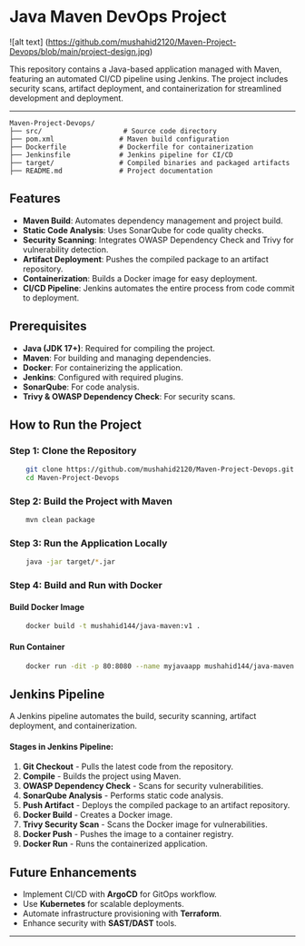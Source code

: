 # Java Maven DevOps Project

![alt text] (https://github.com/mushahid2120/Maven-Project-Devops/blob/main/project-design.jpg)

This repository contains a Java-based application managed with Maven, featuring an automated CI/CD pipeline using Jenkins. The project includes security scans, artifact deployment, and containerization for streamlined development and deployment.

---

    Maven-Project-Devops/
    ├── src/                    # Source code directory
    ├── pom.xml                # Maven build configuration
    ├── Dockerfile             # Dockerfile for containerization
    ├── Jenkinsfile            # Jenkins pipeline for CI/CD
    ├── target/                # Compiled binaries and packaged artifacts
    ├── README.md              # Project documentation

## Features

- **Maven Build**: Automates dependency management and project build.
- **Static Code Analysis**: Uses SonarQube for code quality checks.
- **Security Scanning**: Integrates OWASP Dependency Check and Trivy for vulnerability detection.
- **Artifact Deployment**: Pushes the compiled package to an artifact repository.
- **Containerization**: Builds a Docker image for easy deployment.
- **CI/CD Pipeline**: Jenkins automates the entire process from code commit to deployment.

## Prerequisites

- **Java (JDK 17+)**: Required for compiling the project.
- **Maven**: For building and managing dependencies.
- **Docker**: For containerizing the application.
- **Jenkins**: Configured with required plugins.
- **SonarQube**: For code analysis.
- **Trivy & OWASP Dependency Check**: For security scans.

## How to Run the Project

### Step 1: Clone the Repository
```bash
    git clone https://github.com/mushahid2120/Maven-Project-Devops.git
    cd Maven-Project-Devops
```

### Step 2: Build the Project with Maven
```bash
    mvn clean package
```

### Step 3: Run the Application Locally
```bash
    java -jar target/*.jar
```

### Step 4: Build and Run with Docker

#### Build Docker Image
```bash
    docker build -t mushahid144/java-maven:v1 .
```

#### Run Container
```bash
    docker run -dit -p 80:8080 --name myjavaapp mushahid144/java-maven:v1
```

## Jenkins Pipeline

A Jenkins pipeline automates the build, security scanning, artifact deployment, and containerization.

#### Stages in Jenkins Pipeline:
1. **Git Checkout** - Pulls the latest code from the repository.
2. **Compile** - Builds the project using Maven.
3. **OWASP Dependency Check** - Scans for security vulnerabilities.
4. **SonarQube Analysis** - Performs static code analysis.
5. **Push Artifact** - Deploys the compiled package to an artifact repository.
6. **Docker Build** - Creates a Docker image.
7. **Trivy Security Scan** - Scans the Docker image for vulnerabilities.
8. **Docker Push** - Pushes the image to a container registry.
9. **Docker Run** - Runs the containerized application.

## Future Enhancements

- Implement CI/CD with **ArgoCD** for GitOps workflow.
- Use **Kubernetes** for scalable deployments.
- Automate infrastructure provisioning with **Terraform**.
- Enhance security with **SAST/DAST** tools.

---
